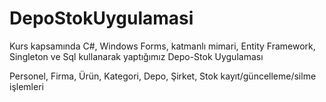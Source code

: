 # DepoStokUygulamasi
Kurs kapsamında C#, Windows Forms, katmanlı mimari, Entity Framework, Singleton ve Sql kullanarak yaptığımız Depo-Stok Uygulaması

Personel,
Firma,
Ürün,
Kategori,
Depo,
Şirket,
Stok kayıt/güncelleme/silme işlemleri
